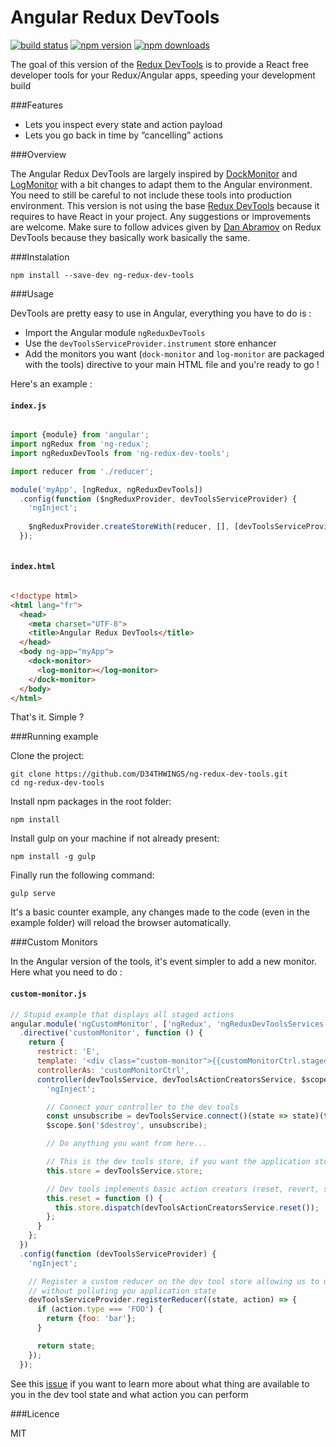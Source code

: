 Angular Redux DevTools
======================

[![build status](https://img.shields.io/travis/D34THWINGS/ng-redux-dev-tools.svg?style=flat-square)](https://travis-ci.org/D34THWINGS/ng-redux-dev-tools)
[![npm version](https://img.shields.io/npm/v/ng-redux-dev-tools.svg?style=flat-square)](https://www.npmjs.com/package/ng-redux-dev-tools)
[![npm downloads](https://img.shields.io/npm/dm/ng-redux-dev-tools.svg?style=flat-square)](https://www.npmjs.com/package/ng-redux-dev-tools)

The goal of this version of the [Redux DevTools](https://github.com/gaearon/redux-devtools) is to provide a React free developer tools for your Redux/Angular apps, speeding your development build

###Features

- Lets you inspect every state and action payload
- Lets you go back in time by “cancelling” actions

###Overview

The Angular Redux DevTools are largely inspired by [DockMonitor](https://github.com/gaearon/redux-devtools-dock-monitor) and [LogMonitor](https://github.com/gaearon/redux-devtools-log-monitor) with a bit changes to adapt them to the Angular environment. You need to still be careful to not include these tools into production environment. This version is not using the base [Redux DevTools](https://github.com/gaearon/redux-devtools) because it requires to have React in your project. Any suggestions or improvements are welcome. Make sure to follow advices given by [Dan Abramov](https://github.com/gaearon) on Redux DevTools because they basically work basically the same.

###Instalation

```
npm install --save-dev ng-redux-dev-tools
```

###Usage

DevTools are pretty easy to use in Angular, everything you have to do is :

- Import the Angular module `ngReduxDevTools`
- Use the `devToolsServiceProvider.instrument` store enhancer
- Add the monitors you want (`dock-monitor` and `log-monitor` are packaged with the tools) directive to your main HTML file and you're ready to go !

Here's an example :

#### `index.js`

```js

import {module} from 'angular';
import ngRedux from 'ng-redux';
import ngReduxDevTools from 'ng-redux-dev-tools';

import reducer from './reducer';

module('myApp', [ngRedux, ngReduxDevTools])
  .config(function ($ngReduxProvider, devToolsServiceProvider) {
    'ngInject';
    
    $ngReduxProvider.createStoreWith(reducer, [], [devToolsServiceProvider.instrument()]);
  });
  
```

#### `index.html`

```html

<!doctype html>
<html lang="fr">
  <head>
    <meta charset="UTF-8">
    <title>Angular Redux DevTools</title>
  </head>
  <body ng-app="myApp">
    <dock-monitor>
      <log-monitor></log-monitor>
    </dock-monitor>
  </body>
</html>

```

That's it. Simple ?

###Running example

Clone the project:

```
git clone https://github.com/D34THWINGS/ng-redux-dev-tools.git
cd ng-redux-dev-tools
```

Install npm packages in the root folder:

```
npm install
```

Install gulp on your machine if not already present:

```
npm install -g gulp
```

Finally run the following command:

```
gulp serve
```

It's a basic counter example, any changes made to the code (even in the example folder) will reload the browser automatically.

###Custom Monitors

In the Angular version of the tools, it's event simpler to add a new monitor. Here what you need to do :

#### `custom-monitor.js`

```js
// Stupid example that displays all staged actions
angular.module('ngCustomMonitor', ['ngRedux', 'ngReduxDevToolsServices'])
  .directive('customMonitor', function () {
    return {
      restrict: 'E',
      template: '<div class="custom-monitor">{{customMonitorCtrl.stagedActions}}</div>',
      controllerAs: 'customMonitorCtrl',
      controller(devToolsService, devToolsActionCreatorsService, $scope) {
        'ngInject';

        // Connect your controller to the dev tools
        const unsubscribe = devToolsService.connect()(state => state)(this);
        $scope.$on('$destroy', unsubscribe);

        // Do anything you want from here...

        // This is the dev tools store, if you want the application store, use $ngRedux
        this.store = devToolsService.store;

        // Dev tools implements basic action creators (reset, revert, sweep, commit, toggleAction, jumpToState)
        this.reset = function () {
          this.store.dispatch(devToolsActionCreatorsService.reset());
        };
      }
    };
  })
  .config(function (devToolsServiceProvider) {
    'ngInject';

    // Register a custom reducer on the dev tool store allowing us to use redux to manage state of tools
    // without polluting you application state
    devToolsServiceProvider.registerReducer((state, action) => {
      if (action.type === 'FOO') {
        return {foo: 'bar'};
      }

      return state;
    });
  });
```

See this [issue](https://github.com/gaearon/redux-devtools/issues/3) if you want to learn more about what thing are available to you in the dev tool state and what action you can perform

###Licence

MIT
